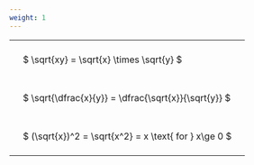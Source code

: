 ```yaml
---
weight: 1
---
```


<style type="text/css">
#T_e2b81 th.col_heading {
  text-align: left;
  font-size: 1em;
}
#T_e2b81 td {
  text-align: left;
  font-size: 1em;
  padding: 1.5em;
}
</style>
<table id="T_e2b81">
  <thead>
  </thead>
  <tbody>
    <tr>
      <td id="T_e2b81_row0_col0" class="data row0 col0" >$ \sqrt{xy} = \sqrt{x} \times \sqrt{y} $</td>
    </tr>
    <tr>
      <td id="T_e2b81_row1_col0" class="data row1 col0" >$ \sqrt{\dfrac{x}{y}} = \dfrac{\sqrt{x}}{\sqrt{y}} $</td>
    </tr>
    <tr>
      <td id="T_e2b81_row2_col0" class="data row2 col0" >$ (\sqrt{x})^2 = \sqrt{x^2} = x \text{ for } x\ge 0 $</td>
    </tr>
  </tbody>
</table>
